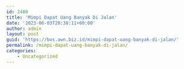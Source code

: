 ```yaml
---
id: 2480
title: 'Mimpi Dapat Uang Banyak Di Jalan'
date: '2023-06-03T20:38:11+00:00'
author: admin
layout: post
guid: 'https://bos.awn.biz.id/mimpi-dapat-uang-banyak-di-jalan/'
permalink: /mimpi-dapat-uang-banyak-di-jalan/
categories:
    - Uncategorized
---
```



